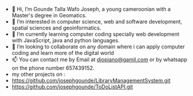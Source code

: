 - 👋 Hi, I’m Gounde Talla Wafo Joseph, a young cameroonian with a Master's degree in Geomatics.
- 👀 I’m interested in computer science, web and software development, spatial sciences and  geoinformatics.
- 🌱 I’m currently learning computer coding specially web development with JavaScript, java and python languages.
- 💞️ I’m looking to collaborate on any domain where i can apply computer coding and learn more of the digital world
- 📫 You can contact me by Email at djopiano@gamil.com or by whatsapp on the phone number 657439152.
- my other projects on :
- https://github.com/josephgounde/LibraryManagementSystem.git
- https://github.com/josephgounde/ToDoListAPI.git

<!---
djojos99/djojos99 is a ✨ special ✨ repository because its `README.md` (this file) appears on your GitHub profile.
You can click the Preview link to take a look at your changes.
--->
